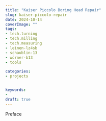 ```yaml
---
title: "Kaiser Piccolo Boring Head Repair"
slug: kaiser-piccolo-repair
date: 2024-10-14
coverImage: ""
tags:
- tech.turning
- tech.milling
- tech.measuring
- leinen-lz4sb
- schaublin-13
- wörner-b13
- tools

categories:
- projects


keywords:
-
draft: true
---
```


Preface

<!--more-->



<!--
{{< image classes="fig-100 center clear" src="original.jpg" >}}

{{< youtube id="k38Vl8QqrZE" >}}
-->
